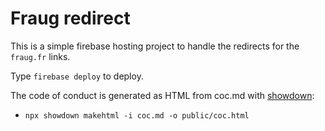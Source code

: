 # Fraug redirect

This is a simple firebase hosting project to handle the redirects for the `fraug.fr` links.

Type `firebase deploy` to deploy.

The code of conduct is generated as HTML from coc.md with [showdown](https://github.com/showdownjs/showdown/wiki/CLI-tool):

* `npx showdown makehtml -i coc.md -o public/coc.html`

